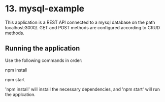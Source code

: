 # 13. mysql-example
This application is a REST API connected to a mysql database on the path localhost:3000/. GET and POST methods are configured according to CRUD methods.

## Running the application
Use the following commands in order:

npm install

npm start

'npm install' will install the necessary dependencies, and 'npm start' will run the applcation.

